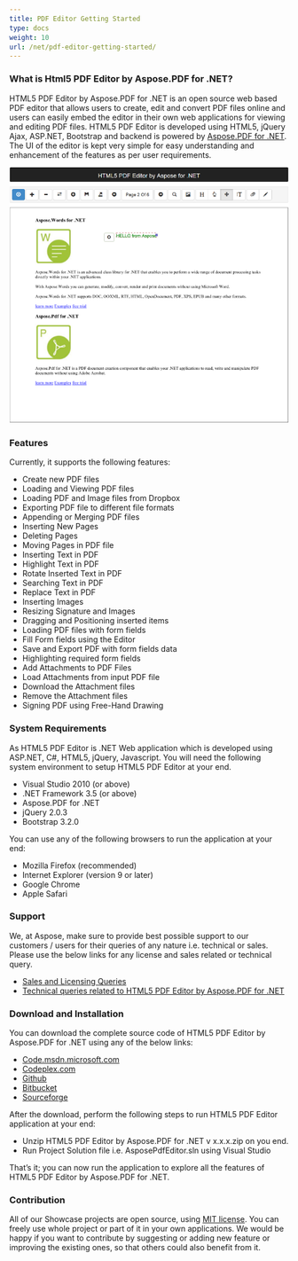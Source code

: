 ```yaml
---
title: PDF Editor Getting Started
type: docs
weight: 10
url: /net/pdf-editor-getting-started/
---
```



### **What is Html5 PDF Editor by Aspose.PDF for .NET?**
HTML5 PDF Editor by Aspose.PDF for .NET is an open source web based PDF editor that allows users to create, edit and convert PDF files online and users can easily embed the editor in their own web applications for viewing and editing PDF files. HTML5 PDF Editor is developed using HTML5, jQuery Ajax, ASP.NET, Bootstrap and backend is powered by [Aspose.PDF for .NET](http://www.aspose.com/.net/pdf-component.aspx). The UI of the editor is kept very simple for easy understanding and enhancement of the features as per user requirements.

![todo:image_alt_text](pdf-editor-getting-started_1.png)
### **Features**
Currently, it supports the following features:

- Create new PDF files
- Loading and Viewing PDF files
- Loading PDF and Image files from Dropbox
- Exporting PDF file to different file formats
- Appending or Merging PDF files
- Inserting New Pages
- Deleting Pages
- Moving Pages in PDF file
- Inserting Text in PDF
- Highlight Text in PDF
- Rotate Inserted Text in PDF
- Searching Text in PDF
- Replace Text in PDF
- Inserting Images
- Resizing Signature and Images
- Dragging and Positioning inserted items
- Loading PDF files with form fields
- Fill Form fields using the Editor
- Save and Export PDF with form fields data
- Highlighting required form fields
- Add Attachments to PDF Files
- Load Attachments from input PDF file
- Download the Attachment files
- Remove the Attachment files
- Signing PDF using Free-Hand Drawing
### **System Requirements**
As HTML5 PDF Editor is .NET Web application which is developed using ASP.NET, C#, HTML5, jQuery, Javascript. You will need the following system environment to setup HTML5 PDF Editor at your end.

- Visual Studio 2010 (or above)
- .NET Framework 3.5 (or above)
- Aspose.PDF for .NET
- jQuery 2.0.3
- Bootstrap 3.2.0

You can use any of the following browsers to run the application at your end:

- Mozilla Firefox (recommended)
- Internet Explorer (version 9 or later)
- Google Chrome
- Apple Safari
### **Support**
We, at Aspose, make sure to provide best possible support to our customers / users for their queries of any nature i.e. technical or sales. Please use the below links for any license and sales related or technical query.

- [Sales and Licensing Queries](http://www.aspose.com/community/forums/aspose.purchase/220/showforum.aspx)
- [Technical queries related to HTML5 PDF Editor by Aspose.PDF for .NET](https://github.com/AsposeShowcase/Html5_Pdf_Editor_by_Aspose.PDF_for_NET/issues)
### **Download and Installation**
You can download the complete source code of HTML5 PDF Editor by Aspose.PDF for .NET using any of the below links:

- [Code.msdn.microsoft.com](https://code.msdn.microsoft.com/PDF-Editor-to-Edit-PDF-5fb73b8d)
- [Codeplex.com](https://html5pdfeditor.codeplex.com)
- [Github](https://github.com/aspose-pdf/Aspose.PDF-for-.NET)
- [Bitbucket](https://bitbucket.org/nausherwanaslam/html5_pdf_editor_by_aspose.pdf_for_net)
- [Sourceforge](https://sourceforge.net/projects/html5-pdf-editor-by-aspose-pdf/)

After the download, perform the following steps to run HTML5 PDF Editor application at your end:

- Unzip HTML5 PDF Editor by Aspose.PDF for .NET v x.x.x.zip on you end.
- Run Project Solution file i.e. AsposePdfEditor.sln using Visual Studio

That’s it; you can now run the application to explore all the features of HTML5 PDF Editor by Aspose.PDF for .NET.
### **Contribution**
All of our Showcase projects are open source, using [MIT license](https://html5pdfeditor.codeplex.com/license). You can freely use whole project or part of it in your own applications. We would be happy if you want to contribute by suggesting or adding new feature or improving the existing ones, so that others could also benefit from it.
